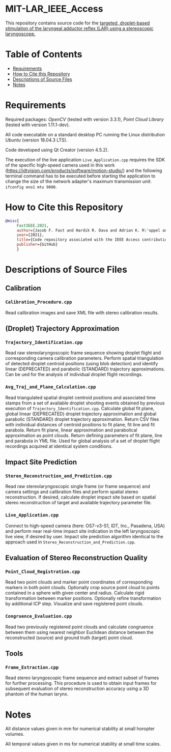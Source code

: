 # MIT-LAR_IEEE_Access
This repository contains source code for the [targeted, droplet-based stimulation of the laryngeal adductor reflex (LAR) using a stereoscopic laryngoscope.](https://doi.org/10.1109/ACCESS.2021.3103049)

# Table of Contents
* [Requirements](#requirements)
* [How to Cite this Repository](#how-to-cite-this-repository)
* [Descriptions of Source Files](#descriptions-of-source-files)
* [Notes](#notes)

# Requirements

Required packages: *OpenCV* (tested with version 3.3.1), *Point Cloud Library* (tested with version 1.11.1-dev).

All code executable on a standard desktop PC running the Linux distribution *Ubuntu* (version 18.04.3 LTS).

Code developed using Qt Creator (version 4.5.2).

The execution of the live application `Live_Application.cpp` requires the SDK of the specific high-speed camera used in this work (https://idtvision.com/products/software/motion-studio/) and the following terminal command has to be executed before starting the application to change the size of the network adapter's maximum transmission unit: `ifconfig eno1 mtu 9000`.

# How to Cite this Repository

```BibTeX
@misc{
     FastIEEE.2021, 
     author={Jacob F. Fast and Hardik R. Dava and Adrian K. R\"uppel and Dennis Kundrat and Maurice Krauth and Max-Heinrich Laves and Svenja Spindeldreier and L\"uder A. Kahrs and Martin Ptok}, 
     year={2021},
     title={Code repository associated with the IEEE Access contribution "Stereo laryngoscopic impact site prediction for droplet-based stimulation of the laryngeal adductor reflex", DOI: 10.1109/ACCESS.2021.3103049},
     publisher={GitHub}
     }
```

# Descriptions of Source Files

## Calibration

### `Calibration_Procedure.cpp`

Read calibration images and save XML file with stereo calibration results.

## (Droplet) Trajectory Approximation

### `Trajectory_Identification.cpp`

Read raw stereolaryngoscopic frame sequence showing droplet flight and corresponding camera calibration parameters. Perform spatial triangulation of detected droplet centroid positions (using blob detection) and identify linear (DEPRECATED) and parabolic (STANDARD) trajectory approximations. Can be ued for the analysis of individual droplet flight recordings.

### `Avg_Traj_and_Plane_Calculation.cpp`

Read triangulated spatial droplet centroid positions and associated time stamps from a set of available droplet shooting events obtained by previous execution of `Trajectory_Identification.cpp`. Calculate global fit plane, global linear (DEPRECATED) droplet trajectory approximation and global parabolic (STANDARD) droplet trajectory approximation. Return CSV files with individual distances of centroid positions to fit plane, fit line and fit parabola. Return fit plane, linear approximation and parabolical approximation as point clouds. Return defining parameters of fit plane, line and parabola in YML file. Used for global analysis of a set of droplet flight recordings acquired at identical system conditions.

## Impact Site Prediction

### `Stereo_Reconstruction_and_Prediction.cpp`

Read raw stereolaryngoscopic single frame (or frame sequence) and camera settings and calibration files and perform spatial stereo reconstruction. If desired, calculate droplet impact site based on spatial stereo reconstruction of target and available trajectory parameter file.

### `Live_Application.cpp`

Connect to high-speed camera (here: OS7-v3-S1, IDT, Inc., Pasadena, USA) and perform near real-time impact site indication in the left laryngoscopic live view, if desired by user. Impact site prediction algorithm identical to the approach used in `Stereo_Reconstruction_and_Prediction.cpp`.

## Evaluation of Stereo Reconstruction Quality

### `Point_Cloud_Registration.cpp`

Read two point clouds and marker point coordinates of corresponding markers in both point clouds. Optionally crop source point cloud to points contained in a sphere with given center and radius. Calculate rigid transformation between marker positions. Optionally refine transformation by additional ICP step. Visualize and save registered point clouds.

### `Congruence_Evaluation.cpp`

Read two previously registered point clouds and calculate congruence between them using nearest neighbor Euclidean distance between the reconstructed (source) and ground truth (target) point cloud.

## Tools

### `Frame_Extraction.cpp`

Read stereo laryngoscopic frame sequence and extract subset of frames for further processing. This procedure is used to obtain input frames for subsequent evaluation of stereo reconstruction accuracy using a 3D phantom of the human larynx.

# Notes

All distance values given in mm for numerical stability at small horopter volumes.

All temporal values given in ms for numerical stability at small time scales.
